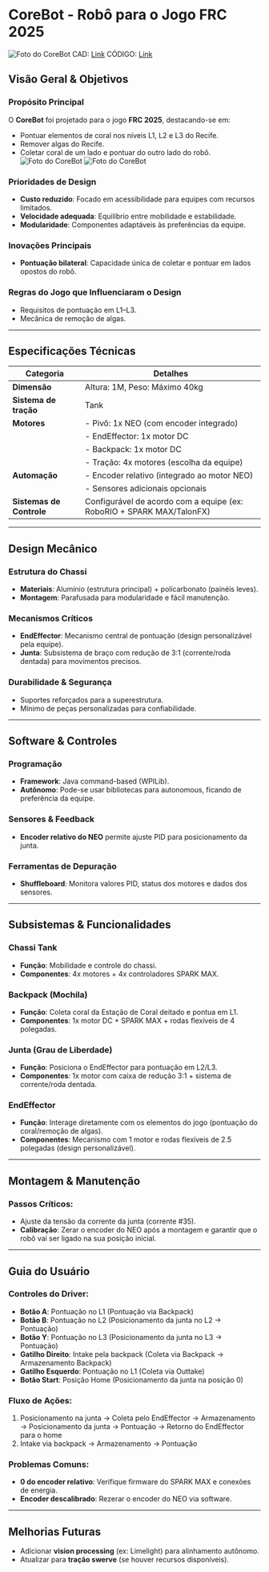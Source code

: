 # CoreBot - Robô para o Jogo FRC 2025
![Foto do CoreBot](Imagens/2025-CoreBot/FrontView.png)
CAD: [Link](https://cad.onshape.com/documents/72107048f239613af2a2a38e/w/d243c281e397d77bc8b48d36/e/0d23374bdcf1bfc317e9e097?renderMode=0&uiState=679be3f42a26c476026bc050)
CÓDIGO: [Link](https://github.com/JACTECH9458/CoreBot/tree/main/CoreBot2025-Code)
## Visão Geral & Objetivos

### Propósito Principal
O **CoreBot** foi projetado para o jogo **FRC 2025**, destacando-se em:

- Pontuar elementos de coral nos níveis L1, L2 e L3 do Recife.
- Remover algas do Recife.
- Coletar coral de um lado e pontuar do outro lado do robô.
![Foto do CoreBot](Imagens/2025-CoreBot/Reef.png)
![Foto do CoreBot](Imagens/2025-CoreBot/ReefStation.png)

### Prioridades de Design
- **Custo reduzido**: Focado em acessibilidade para equipes com recursos limitados.
- **Velocidade adequada**: Equilíbrio entre mobilidade e estabilidade.
- **Modularidade**: Componentes adaptáveis às preferências da equipe.

### Inovações Principais
- **Pontuação bilateral**: Capacidade única de coletar e pontuar em lados opostos do robô.

### Regras do Jogo que Influenciaram o Design
- Requisitos de pontuação em L1–L3.
- Mecânica de remoção de algas.

---

## Especificações Técnicas

| **Categoria**         | **Detalhes**                                                                                 |
|-----------------------|----------------------------------------------------------------------------------------------|
| **Dimensão**          | Altura: 1M, Peso: Máximo 40kg                                                                |
| **Sistema de tração** | Tank                                                                                        |
| **Motores**           | - Pivô: 1x NEO (com encoder integrado)                                                      |
|                       | - EndEffector: 1x motor DC                                                                  |
|                       | - Backpack: 1x motor DC                                                                     |
|                       | - Tração: 4x motores (escolha da equipe)                                                    |
| **Automação**         | - Encoder relativo (integrado ao motor NEO)                                                 |
|                       | - Sensores adicionais opcionais                                                              |
| **Sistemas de Controle** | Configurável de acordo com a equipe (ex: RoboRIO + SPARK MAX/TalonFX)                       |

---

## Design Mecânico

### Estrutura do Chassi
- **Materiais**: Alumínio (estrutura principal) + policarbonato (painéis leves).
- **Montagem**: Parafusada para modularidade e fácil manutenção.

### Mecanismos Críticos
- **EndEffector**: Mecanismo central de pontuação (design personalizável pela equipe).
- **Junta**: Subsistema de braço com redução de 3:1 (corrente/roda dentada) para movimentos precisos.

### Durabilidade & Segurança
- Suportes reforçados para a superestrutura.
- Mínimo de peças personalizadas para confiabilidade.

---

## Software & Controles

### Programação
- **Framework**: Java command-based (WPILib).
- **Autônomo**: Pode-se usar bibliotecas para autonomous, ficando de preferência da equipe.

### Sensores & Feedback
- **Encoder relativo do NEO** permite ajuste PID para posicionamento da junta.

### Ferramentas de Depuração
- **Shuffleboard**: Monitora valores PID, status dos motores e dados dos sensores.

---

## Subsistemas & Funcionalidades

### Chassi Tank
- **Função**: Mobilidade e controle do chassi.
- **Componentes**: 4x motores + 4x controladores SPARK MAX.

### Backpack (Mochila)
- **Função**: Coleta coral da Estação de Coral deitado e pontua em L1.
- **Componentes**: 1x motor DC + SPARK MAX + rodas flexíveis de 4 polegadas.

### Junta (Grau de Liberdade)
- **Função**: Posiciona o EndEffector para pontuação em L2/L3.
- **Componentes**: 1x motor com caixa de redução 3:1 + sistema de corrente/roda dentada.

### EndEffector
- **Função**: Interage diretamente com os elementos do jogo (pontuação do coral/remoção de algas).
- **Componentes**: Mecanismo com 1 motor e rodas flexíveis de 2.5 polegadas (design personalizável).

---

## Montagem & Manutenção

### Passos Críticos:
- Ajuste da tensão da corrente da junta (corrente #35).
- **Calibração**: Zerar o encoder do NEO após a montagem e garantir que o robô vai ser ligado na sua posição inicial.

---

## Guia do Usuário

### Controles do Driver:
- **Botão A**: Pontuação no L1 (Pontuação via Backpack)
- **Botão B**: Pontuação no L2 (Posicionamento da junta no L2 -> Pontuação)
- **Botão Y**: Pontuação no L3 (Posicionamento da junta no L3 -> Pontuação)
- **Gatilho Direito**: Intake pela backpack (Coleta via Backpack -> Armazenamento Backpack)
- **Gatilho Esquerdo**: Pontuação no L1 (Coleta via Outtake)
- **Botão Start**: Posição Home (Posicionamento da junta na posição 0)

### Fluxo de Ações:
1. Posicionamento na junta -> Coleta pelo EndEffector → Armazenamento → Posicionamento da junta → Pontuação -> Retorno do EndEffector para o home
2. Intake via backpack -> Armazenamento -> Pontuação

### Problemas Comuns:
- **0 do encoder relativo**: Verifique firmware do SPARK MAX e conexões de energia.
- **Encoder descalibrado**: Rezerar o encoder do NEO via software.

---

## Melhorias Futuras
- Adicionar **vision processing** (ex: Limelight) para alinhamento autônomo.
- Atualizar para **tração swerve** (se houver recursos disponíveis).
